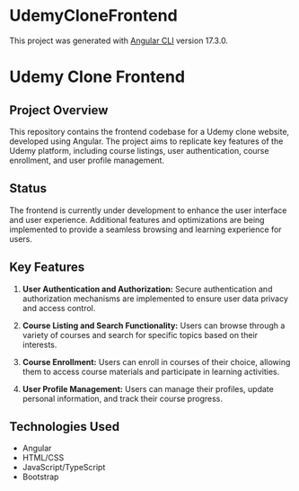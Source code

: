 # UdemyCloneFrontend

This project was generated with [Angular CLI](https://github.com/angular/angular-cli) version 17.3.0.

# Udemy Clone Frontend

## Project Overview

This repository contains the frontend codebase for a Udemy clone website, developed using Angular. The project aims to replicate key features of the Udemy platform, including course listings, user authentication, course enrollment, and user profile management.

## Status

The frontend is currently under development to enhance the user interface and user experience. Additional features and optimizations are being implemented to provide a seamless browsing and learning experience for users.

## Key Features

1. **User Authentication and Authorization:** Secure authentication and authorization mechanisms are implemented to ensure user data privacy and access control.

2. **Course Listing and Search Functionality:** Users can browse through a variety of courses and search for specific topics based on their interests.

3. **Course Enrollment:** Users can enroll in courses of their choice, allowing them to access course materials and participate in learning activities.

4. **User Profile Management:** Users can manage their profiles, update personal information, and track their course progress.

## Technologies Used

- Angular
- HTML/CSS
- JavaScript/TypeScript
- Bootstrap

